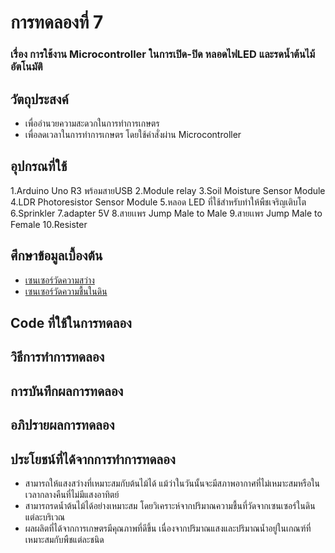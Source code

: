 # การทดลองที่ 7 
### เรื่อง การใช้งาน Microcontroller ในการเปิด-ปิด หลอดไฟLED และรดน้ำต้นไม้อัตโนมัติ  
## วัตถุประสงค์
* เพื่ออำนวยความสะดวกในการทำการเกษตร 
* เพื่อลดเวลาในการทำการเกษตร โดยใช้คำสั่งผ่าน Microcontroller 
## อุปกรณที่ใช้
1.Arduino Uno R3 พร้อมสายUSB 
2.Module relay
3.Soil Moisture Sensor Module
4.LDR Photoresistor Sensor Module
5.หลอด LED ที่ใช้สำหรับทำให้พืชเจริญเติบโต
6.Sprinkler
7.adapter 5V
8.สายเเพร Jump Male to Male
9.สายเเพร Jump Male to Female
10.Resister 
## ศึกษาข้อมูลเบื้องต้น
* [เซนเซอร์วัดความสว่าง](https://www.myarduino.net/article/210/%E0%B8%AA%E0%B8%AD%E0%B8%99%E0%B9%83%E0%B8%8A%E0%B9%89%E0%B8%87%E0%B8%B2%E0%B8%99-arduino-%E0%B9%80%E0%B8%8B%E0%B9%87%E0%B8%99%E0%B9%80%E0%B8%8B%E0%B8%AD%E0%B8%A3%E0%B9%8C%E0%B8%A7%E0%B8%B1%E0%B8%94%E0%B8%84%E0%B8%A7%E0%B8%B2%E0%B8%A1%E0%B8%AA%E0%B8%A7%E0%B9%88%E0%B8%B2%E0%B8%87%E0%B8%84%E0%B8%A7%E0%B8%B2%E0%B8%A1%E0%B9%80%E0%B8%82%E0%B9%89%E0%B8%A1%E0%B9%81%E0%B8%AA%E0%B8%87-%E0%B9%80%E0%B8%9B%E0%B8%B4%E0%B8%94%E0%B8%9B%E0%B8%B4%E0%B8%94%E0%B9%84%E0%B8%9F%E0%B8%95%E0%B8%B2%E0%B8%A1%E0%B9%81%E0%B8%AA%E0%B8%87)
* [เซนเซอร์วัดความชื้นในดิน](https://www.ab.in.th/article/10/%E0%B9%82%E0%B8%9B%E0%B8%A3%E0%B9%80%E0%B8%88%E0%B8%84%E0%B9%80%E0%B8%84%E0%B8%A3%E0%B8%B7%E0%B9%88%E0%B8%AD%E0%B8%87%E0%B8%A3%E0%B8%94%E0%B8%99%E0%B9%89%E0%B8%B3%E0%B8%95%E0%B9%89%E0%B8%99%E0%B9%84%E0%B8%A1%E0%B9%89%E0%B8%AD%E0%B8%B1%E0%B8%95%E0%B9%82%E0%B8%99%E0%B8%A1%E0%B8%B1%E0%B8%95%E0%B8%B4-%E0%B8%94%E0%B9%89%E0%B8%A7%E0%B8%A2-arduino-%E0%B8%A3%E0%B8%B2%E0%B8%84%E0%B8%B2%E0%B8%96%E0%B8%B9%E0%B8%81-%E0%B8%9E%E0%B8%A3%E0%B9%89%E0%B8%AD%E0%B8%A1-code-%E0%B8%95%E0%B8%B1%E0%B8%A7%E0%B8%AD%E0%B8%A2%E0%B9%88%E0%B8%B2%E0%B8%87)
## Code ที่ใช้ในการทดลอง

## วิธีการทำการทดลอง

## การบันทึกผลการทดลอง

## อภิปรายผลการทดลอง

## ประโยชน์ที่ได้จากการทำการทดลอง
* สามารถให้แสงสว่างที่เหมาะสมกับต้นไม้ได้ แม้ว่าในวันนั้นจะมีสภาพอากาศที่ไม่เหมาะสมหรือในเวลากลางคืนที่ไม่มีแสงอาทิตย์
* สามารถรดน้ำต้นไม้ได้อย่างเหมาะสม โดยวิเคราะห์จากปริมาณความชื้นที่วัดจากเซนเซอร์ในดินแต่ละบริเวณ 
* ผลผลิตที่ได้จากการเกษตรมีคุณภาพที่ดีขึ้น เนื่องจากปริมาณแสงและปริมาณน้ำอยู่ในเกณฑ์ที่เหมาะสมกับพืชแต่ละชนิด



